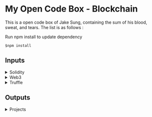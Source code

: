 # My Open Code Box - Blockchain
This is a open code box of Jake Sung, containing the sum of his blood, sweat, and tears. The list is as follows :  

Run npm install to update dependency

```shell
$npm install
```

## Inputs
<details>
<summary>Solidity</summary>

- video here 
- video here 
- video here 
</details>

<details>
<summary>Web3</summary>

- video here 
- video here 
- video here 
</details>

<details>
<summary>Truffle</summary>

- video here 
- video here 
- video here 
</details>

## Outputs
<details>
<summary>Projects</summary>

- video here 
- video here 
- video here 
</details>